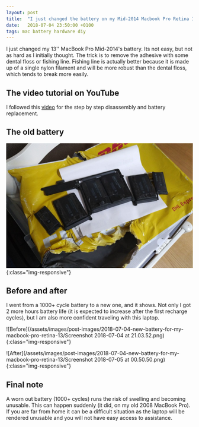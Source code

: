 ```yaml
---
layout: post
title:  "I just changed the battery on my Mid-2014 Macbook Pro Retina 13''"
date:   2018-07-04 23:50:00 +0100
tags: mac battery hardware diy
---
```


I just changed my 13'' MacBook Pro Mid-2014's battery. Its not easy, but not as hard as I initially thought. The trick is to remove the adhesive with some dental floss or fishing line. Fishing line is actually better because it is made up of a single nylon filament and will be more robust than the dental floss, which tends to break more easily.

## The video tutorial on YouTube

I followed this [video](https://www.youtube.com/watch?v=RqbclOdjcsw) for the step by step disassembly and battery replacement.   

## The old battery

![The old battery](/assets/images/post-images/2018-07-04-new-battery-for-my-macbook-pro-retina-13/1.jpg){:class="img-responsive"}

## Before and after

I went from a 1000+ cycle battery to a new one, and it shows. Not only I got 2 more hours battery life (it is expected to increase after the first recharge cycles), but I am also more confident traveling with this laptop. 

![Before](/assets/images/post-images/2018-07-04-new-battery-for-my-macbook-pro-retina-13/Screenshot 2018-07-04 at 21.03.52.png){:class="img-responsive"}


![After](/assets/images/post-images/2018-07-04-new-battery-for-my-macbook-pro-retina-13/Screenshot 2018-07-05 at 00.50.50.png){:class="img-responsive"}

## Final note

A worn out battery (1000+ cycles) runs the risk of swelling and becoming unusable. This can happen suddenly (it did, on my old 2008 MacBook Pro). If you are far from home it can be a difficult situation as the laptop will be rendered unusable and you will not have easy access to assistance.
